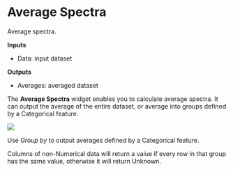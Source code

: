 Average Spectra
===============

Average spectra.

**Inputs**

- Data: input dataset

**Outputs**

- Averages: averaged dataset

The **Average Spectra** widget enables you to calculate average spectra. It can output the average of the entire dataset, or average into groups defined by a Categorical feature.

![](images/Average-Spectra-stamped.png)

Use *Group by* to output averages defined by a Categorical feature.

Columns of non-Numerical data will return a value if every row in that group has the same value, otherwise it will return Unknown.
